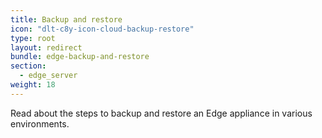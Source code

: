 ```yaml
---
title: Backup and restore
icon: "dlt-c8y-icon-cloud-backup-restore"
type: root
layout: redirect
bundle: edge-backup-and-restore
section:
  - edge_server
weight: 18
---
```


Read about the steps to backup and restore an Edge appliance in various environments.
